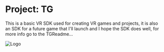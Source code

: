 # Project: TG
This is a basic VR SDK used for creating VR games and projects, it is also an SDK for a future game that I'll launch and I hope the SDK does well, for more info go to the TGReadme...

![Logo](https://github.com/FancyRatGames/Project-TG/blob/main/fancyratptg.png?raw=true)
